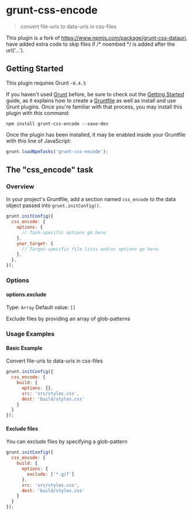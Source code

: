 # grunt-css-encode

> convert file-uris to data-uris in css-files

This plugin is a fork of https://www.npmjs.com/package/grunt-css-datauri, have added extra code to skip files if /* noembed */ is added after the url('...').

## Getting Started
This plugin requires Grunt `~0.4.5`

If you haven't used [Grunt](http://gruntjs.com/) before, be sure to check out the [Getting Started](http://gruntjs.com/getting-started) guide, as it explains how to create a [Gruntfile](http://gruntjs.com/sample-gruntfile) as well as install and use Grunt plugins. Once you're familiar with that process, you may install this plugin with this command:

```shell
npm install grunt-css-encode --save-dev
```

Once the plugin has been installed, it may be enabled inside your Gruntfile with this line of JavaScript:

```js
grunt.loadNpmTasks('grunt-css-encode');
```

## The "css_encode" task

### Overview
In your project's Gruntfile, add a section named `css_encode` to the data object passed into `grunt.initConfig()`.

```js
grunt.initConfig({
  css_encode: {
    options: {
      // Task-specific options go here.
    },
    your_target: {
      // Target-specific file lists and/or options go here.
    },
  },
});
```

### Options

#### options.exclude
Type: `Array`
Default value: `[]`

Exclude files by providing an array of glob-patterns

### Usage Examples

#### Basic Example
Convert file-uris to data-uris in css-files

```js
grunt.initConfig({
  css_encode: {
    build: {
      options: {},
      src: 'src/styles.css',
      dest: 'build/styles.css'
    }
  }
});
```

#### Exclude files
You can exclude files by specifying a glob-pattern

```js
grunt.initConfig({
  css_encode: {
    build: {
      options: {
        exclude: ['*.gif']
      },
      src: 'src/styles.css',
      dest: 'build/styles.css'
    }
  }
});
```

